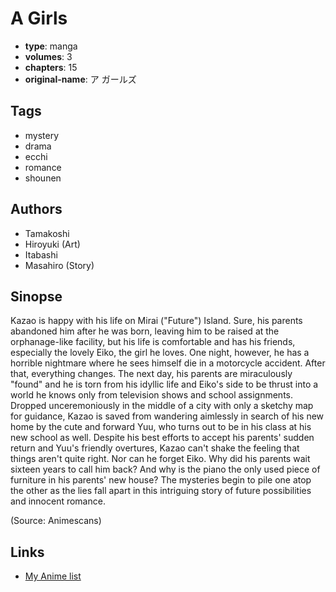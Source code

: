 # A Girls

-   **type**: manga
-   **volumes**: 3
-   **chapters**: 15
-   **original-name**: ア ガールズ

## Tags

-   mystery
-   drama
-   ecchi
-   romance
-   shounen

## Authors

-   Tamakoshi
-   Hiroyuki (Art)
-   Itabashi
-   Masahiro (Story)

## Sinopse

Kazao is happy with his life on Mirai ("Future") Island. Sure, his parents abandoned him after he was born, leaving him to be raised at the orphanage-like facility, but his life is comfortable and has his friends, especially the lovely Eiko, the girl he loves. One night, however, he has a horrible nightmare where he sees himself die in a motorcycle accident. After that, everything changes. The next day, his parents are miraculously "found" and he is torn from his idyllic life and Eiko's side to be thrust into a world he knows only from television shows and school assignments. Dropped unceremoniously in the middle of a city with only a sketchy map for guidance, Kazao is saved from wandering aimlessly in search of his new home by the cute and forward Yuu, who turns out to be in his class at his new school as well. Despite his best efforts to accept his parents' sudden return and Yuu's friendly overtures, Kazao can't shake the feeling that things aren't quite right. Nor can he forget Eiko. Why did his parents wait sixteen years to call him back? And why is the piano the only used piece of furniture in his parents' new house? The mysteries begin to pile one atop the other as the lies fall apart in this intriguing story of future possibilities and innocent romance.

(Source: Animescans)

## Links

-   [My Anime list](https://myanimelist.net/manga/6920/A_Girls)
